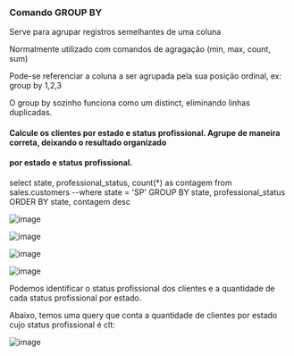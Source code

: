 ### Comando GROUP BY

Serve para agrupar registros semelhantes de uma coluna 

Normalmente utilizado com comandos de agragação (min, max, count, sum)

Pode-se referenciar a coluna a ser agrupada pela sua posição ordinal, ex: group by 1,2,3 

O group by sozinho funciona como um distinct, eliminando linhas duplicadas. 

#### Calcule os clientes por estado e status profissional. Agrupe de maneira correta, deixando o resultado organizado
#### por estado e status profissional. 

select state, professional_status, count(*) as contagem
from sales.customers
--where state = 'SP'
GROUP BY state, professional_status
ORDER BY state, contagem desc

![image](https://github.com/jucafernando/group-by/assets/21082881/f67a1e0d-f7d5-4028-a3e9-e22bdf83bc04)

![image](https://github.com/jucafernando/group-by/assets/21082881/c87237e2-66d6-4b2c-a56f-c44d7440adb0)

![image](https://github.com/jucafernando/group-by/assets/21082881/f8e0d361-08e4-47d0-9cac-c46a7d0461a4)

![image](https://github.com/jucafernando/group-by/assets/21082881/548aab02-05e8-46f0-b92b-9c338d8ba388)


Podemos identificar o status profissional dos clientes e a quantidade de cada status profissional por estado. 

Abaixo, temos uma query que conta a quantidade de clientes por estado cujo status profissional é clt:


![image](https://github.com/jucafernando/group-by/assets/21082881/2ae59e43-613b-4ed2-a14d-d4c56b44924e)



